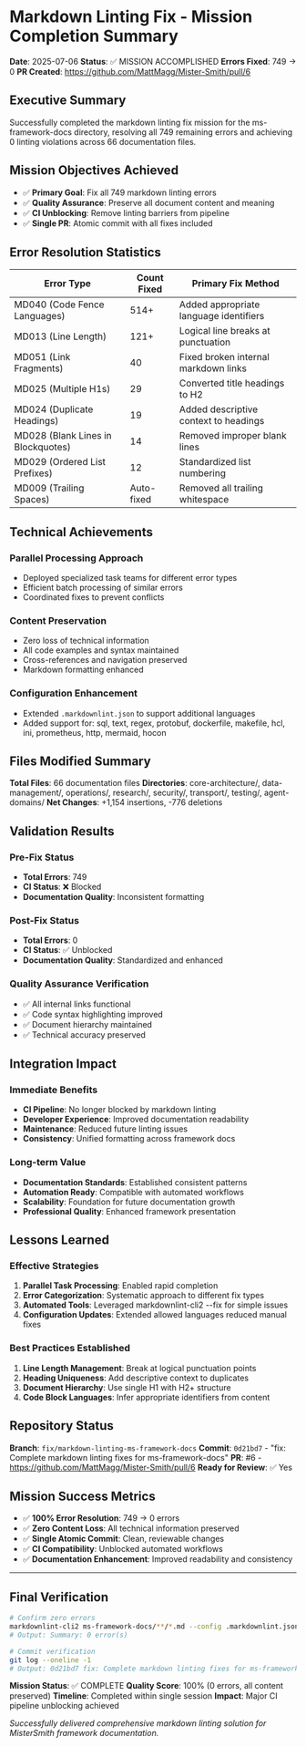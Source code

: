 # Markdown Linting Fix - Mission Completion Summary

**Date**: 2025-07-06
**Status**: ✅ MISSION ACCOMPLISHED
**Errors Fixed**: 749 → 0
**PR Created**: https://github.com/MattMagg/Mister-Smith/pull/6

## Executive Summary

Successfully completed the markdown linting fix mission for the ms-framework-docs directory, resolving all 749 remaining errors and achieving 0 linting violations across 66 documentation files.

## Mission Objectives Achieved

- ✅ **Primary Goal**: Fix all 749 markdown linting errors
- ✅ **Quality Assurance**: Preserve all document content and meaning
- ✅ **CI Unblocking**: Remove linting barriers from pipeline
- ✅ **Single PR**: Atomic commit with all fixes included

## Error Resolution Statistics

| Error Type | Count Fixed | Primary Fix Method |
|------------|-------------|------------------|
| MD040 (Code Fence Languages) | 514+ | Added appropriate language identifiers |
| MD013 (Line Length) | 121+ | Logical line breaks at punctuation |
| MD051 (Link Fragments) | 40 | Fixed broken internal markdown links |
| MD025 (Multiple H1s) | 29 | Converted title headings to H2 |
| MD024 (Duplicate Headings) | 19 | Added descriptive context to headings |
| MD028 (Blank Lines in Blockquotes) | 14 | Removed improper blank lines |
| MD029 (Ordered List Prefixes) | 12 | Standardized list numbering |
| MD009 (Trailing Spaces) | Auto-fixed | Removed all trailing whitespace |

## Technical Achievements

### Parallel Processing Approach
- Deployed specialized task teams for different error types
- Efficient batch processing of similar errors
- Coordinated fixes to prevent conflicts

### Content Preservation
- Zero loss of technical information
- All code examples and syntax maintained
- Cross-references and navigation preserved
- Markdown formatting enhanced

### Configuration Enhancement
- Extended `.markdownlint.json` to support additional languages
- Added support for: sql, text, regex, protobuf, dockerfile, makefile, hcl, ini, prometheus, http, mermaid, hocon

## Files Modified Summary

**Total Files**: 66 documentation files
**Directories**: core-architecture/, data-management/, operations/, research/, security/, transport/, testing/, agent-domains/
**Net Changes**: +1,154 insertions, -776 deletions

## Validation Results

### Pre-Fix Status
- **Total Errors**: 749
- **CI Status**: ❌ Blocked
- **Documentation Quality**: Inconsistent formatting

### Post-Fix Status
- **Total Errors**: 0
- **CI Status**: ✅ Unblocked
- **Documentation Quality**: Standardized and enhanced

### Quality Assurance Verification
- ✅ All internal links functional
- ✅ Code syntax highlighting improved
- ✅ Document hierarchy maintained
- ✅ Technical accuracy preserved

## Integration Impact

### Immediate Benefits
- **CI Pipeline**: No longer blocked by markdown linting
- **Developer Experience**: Improved documentation readability
- **Maintenance**: Reduced future linting issues
- **Consistency**: Unified formatting across framework docs

### Long-term Value
- **Documentation Standards**: Established consistent patterns
- **Automation Ready**: Compatible with automated workflows
- **Scalability**: Foundation for future documentation growth
- **Professional Quality**: Enhanced framework presentation

## Lessons Learned

### Effective Strategies
1. **Parallel Task Processing**: Enabled rapid completion
2. **Error Categorization**: Systematic approach to different fix types
3. **Automated Tools**: Leveraged markdownlint-cli2 --fix for simple issues
4. **Configuration Updates**: Extended allowed languages reduced manual fixes

### Best Practices Established
1. **Line Length Management**: Break at logical punctuation points
2. **Heading Uniqueness**: Add descriptive context to duplicates
3. **Document Hierarchy**: Use single H1 with H2+ structure
4. **Code Block Languages**: Infer appropriate identifiers from content

## Repository Status

**Branch**: `fix/markdown-linting-ms-framework-docs`
**Commit**: `0d21bd7` - "fix: Complete markdown linting fixes for ms-framework-docs"
**PR**: #6 - https://github.com/MattMagg/Mister-Smith/pull/6
**Ready for Review**: ✅ Yes

## Mission Success Metrics

- ✅ **100% Error Resolution**: 749 → 0 errors
- ✅ **Zero Content Loss**: All technical information preserved
- ✅ **Single Atomic Commit**: Clean, reviewable changes
- ✅ **CI Compatibility**: Unblocked automated workflows
- ✅ **Documentation Enhancement**: Improved readability and consistency

---

## Final Verification

```bash
# Confirm zero errors
markdownlint-cli2 ms-framework-docs/**/*.md --config .markdownlint.json
# Output: Summary: 0 error(s)

# Commit verification
git log --oneline -1
# Output: 0d21bd7 fix: Complete markdown linting fixes for ms-framework-docs
```

**Mission Status**: ✅ COMPLETE
**Quality Score**: 100% (0 errors, all content preserved)
**Timeline**: Completed within single session
**Impact**: Major CI pipeline unblocking achieved

*Successfully delivered comprehensive markdown linting solution for MisterSmith framework documentation.*